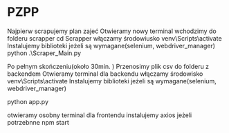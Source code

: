 # PZPP
Najpierw scrapujemy plan zajeć
Otwieramy nowy terminal
wchodzimy do folderu scrapper
cd Scrapper
włączamy środowiusko
venv\Scripts\activate
Instalujemy biblioteki jeżeli są wymagane(selenium, webdriver_manager)
python .\Scraper_Main.py

Po pełnym skończeniu(około 30min. )
Przenosimy plik csv do folderu z backendem
Otwieramy terminal dla backendu
włączamy środowisko
venv\Scripts\activate
Instalujemy biblioteki jeżeli są wymagane(selenium, webdriver_manager)

python app.py

otwieramy osobny terminal dla frontendu
instalujemy axios jeżeli potrzebnne
npm start


